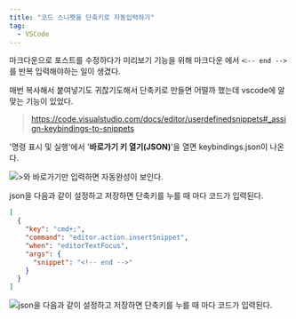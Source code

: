 ```yaml
---
title: "코드 스니펫을 단축키로 자동입력하기"
tag:
  - VSCode
---
```


마크다운으로 포스트를 수정하다가 미리보기 기능을 위해 마크다운 에서 `<❕-- end -->`를 반복 입력해야하는 일이 생겼다.

매번 복사해서 붙여넣기도 귀찮기도해서 단축키로 만들면 어떨까 했는데 vscode에 알맞는 기능이 있었다.

> https://code.visualstudio.com/docs/editor/userdefinedsnippets#_assign-keybindings-to-snippets

'명령 표시 및 실행'에서 '**바로가기 키 열기(JSON)**'을 열면 keybindings.json이 나온다.

![>와 바로가기만 입력하면 자동완성이 보인다.](https://github.com/Zamoca42/next-blog/assets/96982072/5c58c4b0-03bb-4a43-bd9d-d381588ea1e4)

<!-- end -->

json을 다음과 같이 설정하고 저장하면 단축키를 누를 때 마다 코드가 입력된다.

```json:keybindings.json
[
  {
    "key": "cmd+;",
    "command": "editor.action.insertSnippet",
    "when": "editorTextFocus",
    "args": {
      "snippet": "<!-- end -->"
    }
  }
]
```

![json을 다음과 같이 설정하고 저장하면 단축키를 누를 때 마다 코드가 입력된다.](https://github.com/Zamoca42/next-blog/assets/96982072/e93a9d5c-d4d7-4be0-a66d-dca08b051275)
